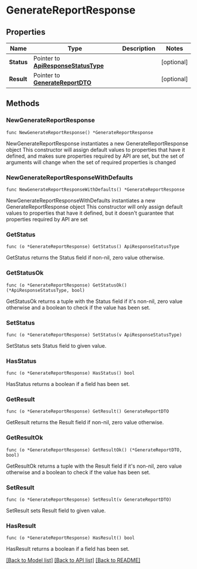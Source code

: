 # GenerateReportResponse

## Properties

Name | Type | Description | Notes
------------ | ------------- | ------------- | -------------
**Status** | Pointer to [**ApiResponseStatusType**](ApiResponseStatusType.md) |  | [optional] 
**Result** | Pointer to [**GenerateReportDTO**](GenerateReportDTO.md) |  | [optional] 

## Methods

### NewGenerateReportResponse

`func NewGenerateReportResponse() *GenerateReportResponse`

NewGenerateReportResponse instantiates a new GenerateReportResponse object
This constructor will assign default values to properties that have it defined,
and makes sure properties required by API are set, but the set of arguments
will change when the set of required properties is changed

### NewGenerateReportResponseWithDefaults

`func NewGenerateReportResponseWithDefaults() *GenerateReportResponse`

NewGenerateReportResponseWithDefaults instantiates a new GenerateReportResponse object
This constructor will only assign default values to properties that have it defined,
but it doesn't guarantee that properties required by API are set

### GetStatus

`func (o *GenerateReportResponse) GetStatus() ApiResponseStatusType`

GetStatus returns the Status field if non-nil, zero value otherwise.

### GetStatusOk

`func (o *GenerateReportResponse) GetStatusOk() (*ApiResponseStatusType, bool)`

GetStatusOk returns a tuple with the Status field if it's non-nil, zero value otherwise
and a boolean to check if the value has been set.

### SetStatus

`func (o *GenerateReportResponse) SetStatus(v ApiResponseStatusType)`

SetStatus sets Status field to given value.

### HasStatus

`func (o *GenerateReportResponse) HasStatus() bool`

HasStatus returns a boolean if a field has been set.

### GetResult

`func (o *GenerateReportResponse) GetResult() GenerateReportDTO`

GetResult returns the Result field if non-nil, zero value otherwise.

### GetResultOk

`func (o *GenerateReportResponse) GetResultOk() (*GenerateReportDTO, bool)`

GetResultOk returns a tuple with the Result field if it's non-nil, zero value otherwise
and a boolean to check if the value has been set.

### SetResult

`func (o *GenerateReportResponse) SetResult(v GenerateReportDTO)`

SetResult sets Result field to given value.

### HasResult

`func (o *GenerateReportResponse) HasResult() bool`

HasResult returns a boolean if a field has been set.


[[Back to Model list]](../README.md#documentation-for-models) [[Back to API list]](../README.md#documentation-for-api-endpoints) [[Back to README]](../README.md)


